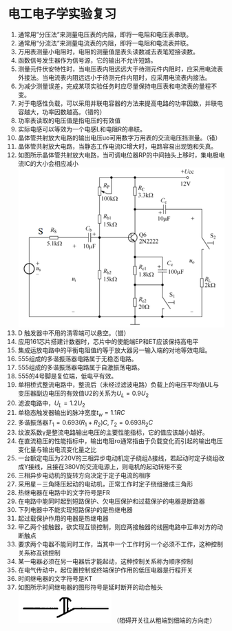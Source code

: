 # 电工电子学实验复习
1. 通常用”分压法”来测量电压表的内阻，即将一电阻和电压表串联。
2. 通常用“分流法”来测量电流表的内阻，即将一电阻和电流表并联。
3. 万用表测量小电阻时，电阻的测量值是表头读数减去表笔短接读数。
4. 函数信号发生器作为信号源，它的输出不允许短路。
5. 测量元件伏安特性时，当电压表内阻远远大于待测元件内阻时，应采用电流表外接法。当电流表内阻远远小于待测元件内阻时，应采用电流表内接法。
6. 为减少测量误差，完成某项实验任务时应尽量保持电压表和电流表的量程不变。
7. 对于电感性负载，可以采用并联电容器的方法来提高电路的功率因数，并联电容越大，功率因数越高。（错的）
8. 功率表读取的电压值是指电压的有效值
9. 实际电感可以等效为一个电感L和电阻R的串联。
10. 晶体管共射放大电路的输出电压uo可用数字万用表的交流电压挡测量。（错）
11. 晶体管共射放大电路，当静态工作电流IC增大时，电路容易出现饱和失真。
12. 如图所示晶体管共射放大电路，当可调电位器RP的中间抽头上移时，集电极电流IC的大小会相应减小
![alt text](image-1.png)
13. D 触发器中不用的清零端可以悬空。（错）
14. 应用161芯片搭建计数器时，芯片中的使能端EP和ET应该保持高电平
15. 集成运放电路中的平衡电阻值约等于放大器另一输入端的对地等效电阻。
16. 555组成的多谐振荡器电路属于无稳态电路。
17. 555组成的多谐振荡器电路属于自激振荡电路。
18. 555的4号脚是复位端，低电平有效。
19. 单相桥式整流电路中，整流后（未经过滤波电路）负载上的电压平均值UL与变压器副边电压的有效值U2的关系为$U_L=0.9U_2$
20. 滤波电路中，$U_L=1.2U_2$
21. 单稳态触发器输出的脉冲宽度$t_w=1.1RC$
22. 多谐振荡器$T_1=0.693(R_1+R_2)C,T_2=0.693R_2C$ 
23. 纹波系数γ是整流电路输出电压的主要性能指标，它的值应该越小越好。
24. 在直流稳压的性能指标中，输出电阻ro通常指由于负载变化而引起的输出电压变化量与输出电流变化量之比
25. 一台额定电压为220V的三相异步电动机定子绕组Δ接线，若起动时定子绕组改成Y接线，且接在380V的交流电源上，则电机的起动转矩不变
26. 三相异步电动机的旋转方向决定于定子电流的相序 
27. 采用星－三角降压起动的电动机，正常工作时定子绕组接成三角形
28. 热继电器在电路中的文字符号是FR
29. 在电路中能同时起到短路保护、欠电压保护和过载保护的电器是断路器
30. 下列电器中不能实现短路保护的是热继电器
31. 起过载保护作用的电器是热继电器
32. 甲乙两个接触器，欲实现互锁控制，则应两接触器的线圈电路中互串对方的动断触点
33. 要求两个电器不能同时工作，当其中一个工作时另一个必须不工作，这种控制关系称互锁控制
34. 某一电器必须在另一电器后才能起动，这种控制关系称为顺序控制
35. 在电气传动中，起位置控制或终端保护作用的低压电器是行程开关
36. 时间继电器的文字符号是KT
37. 如图所示时间继电器的图形符号是延时断开的动合触头
![alt text](image-2.png)
（阻碍开关往从粗端到细端的方向走）